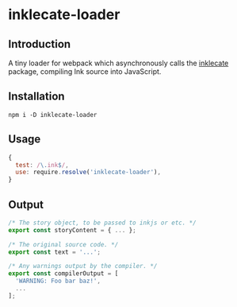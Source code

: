 # inklecate-loader

## Introduction

A tiny loader for webpack which asynchronously calls the [inklecate](/inklecate) package, compiling Ink source into JavaScript.

## Installation

`npm i -D inklecate-loader`

## Usage

```javascript
{
  test: /\.ink$/,
  use: require.resolve('inklecate-loader'),
}
```

## Output

```javascript
/* The story object, to be passed to inkjs or etc. */
export const storyContent = { ... };

/* The original source code. */
export const text = '...';

/* Any warnings output by the compiler. */
export const compilerOutput = [
  'WARNING: Foo bar baz!',
  ...
];
```
